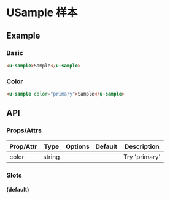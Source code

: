 <!-- 该 README.md 根据 api.yaml 和 docs/*.md 自动生成，为了方便在 GitHub 和 NPM 上查阅。如需修改，请查看源文件 -->

# USample 样本

## Example
### Basic

``` html
<u-sample>Sample</u-sample>
```

### Color

``` html
<u-sample color="primary">Sample</u-sample>
```

## API
### Props/Attrs

| Prop/Attr | Type | Options | Default | Description |
| --------- | ---- | ------- | ------- | ----------- |
| color | string |  |  | Try 'primary' |

### Slots

#### (default)


